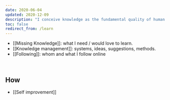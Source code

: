 ```yaml
---
date: 2020-06-04
updated: 2020-12-09
description: "I conceive knowledge as the fundamental quality of human life. It should be searched, managed, and preserved as a treasure, since it is the most valuable capability we have, together with love. Here, I collect ***meta-knowledge*** data, or better *Epistemology* annotations, which are knowledge insights about knowledge itself, and how to deal with it."
toc: false
redirect_from: /learn
---
```

- [[Missing Knowledge]]: what I need / would love to learn.
- [[Knowledge management]]: systems, ideas, suggestions, methods.
- [[Following]]: whom and what I follow online

<br>

## How

- [[Self improvement]]
